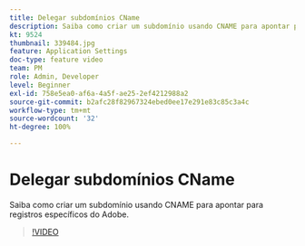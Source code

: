 ```yaml
---
title: Delegar subdomínios CName
description: Saiba como criar um subdomínio usando CNAME para apontar para registros específicos do Adobe.
kt: 9524
thumbnail: 339484.jpg
feature: Application Settings
doc-type: feature video
team: PM
role: Admin, Developer
level: Beginner
exl-id: 758e5ea0-af6a-4a5f-ae25-2ef4212988a2
source-git-commit: b2afc28f82967324ebed0ee17e291e83c85c3a4c
workflow-type: tm+mt
source-wordcount: '32'
ht-degree: 100%

---
```


# Delegar subdomínios CName

Saiba como criar um subdomínio usando CNAME para apontar para registros específicos do Adobe.

>[!VIDEO](https://video.tv.adobe.com/v/339484?quality=12&learn=on)
